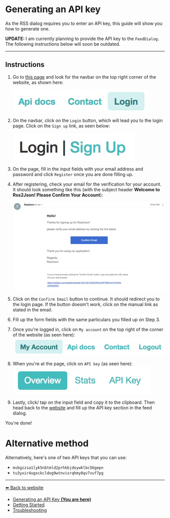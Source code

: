 # Generating an API key
As the RSS dialog requires you to enter an API key, this guide will show you how to generate one.

**UPDATE:** I am currently planning to provide the API key to the `FeedDialog`. The following instructions below will soon be outdated.

---

## Instructions
1. Go to [this page](https://rss2json.com) and look for the navbar on the top right corner of the website, as shown here:

   ![Navbar of the rss2json.com website](../img/generate_api_key/rsstojson_navbar_logged_out.jpg)

2. On the navbar, click on the `Login` button, which will lead you to the login page. Click on the `Sign up` link, as seen below:

   ![Sign up link](../img/generate_api_key/login_page.jpg)

3. On the page, fill in the input fields with your email address and password and click `Register` once you are done filling up.
4. After registering, check your email for the verification for your account. It should look something like this (with the subject header **Welcome to Rss2Json! Please Confirm Your Account**):

   ![Email verification](../img/generate_api_key/email_verification.jpg)
5. Click on the `Confirm Email` button to continue. It should redirect you to the login page. If the button doesm't work, click on the manual link as stated in the email.
6. Fill up the form fields with the same particulars you filled up on Step 3. 
7. Once you're logged in, click on `My account` on the top right of the corner of the website (as seen here):
   ![Navbar of the rss2json.com website (if logged in)](../img/generate_api_key/rsstojson_navbar_logged_in.jpg)
8. When you're at the page, click on `API key` (as seen here):
   ![My account tabs](../img/generate_api_key/my_account_top.jpg)
9. Lastly, click/ tap on the input field and copy it to the clipboard. Then head back to the [website](https://chan4077.github.io/rss-reader) and fill up the API key section in the feed dialog.

You're done!

# Alternative method
Alternatively, here's one of two API keys that you can use:
- `mvbgzzsa1lyk5nbtmld2prhkbjdoywklbc56gepn`
- `tu3yxir4ugxckcldog9wtnvisrqhmy8qv7vuf7pg`

<!-- begin end links -->
---
[:arrow_left: Back to website](https://chan4077.github.io/rss-reader)

- [Generating an API Key **(You are here)**](./generate-api-key.md)
- [Getting Started](./getting-started.md)
- [Troubleshooting](./troubleshooting.md)
<!-- end links -->